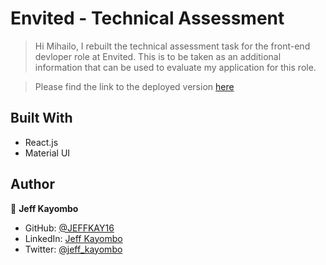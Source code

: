# Envited - Technical Assessment

> Hi Mihailo, I rebuilt the technical assessment task for the front-end devloper role at Envited. This is to be taken as an additional information that can be used to evaluate my application for this role.

> Please find the link to the deployed version [here]()


## Built With

- React.js
- Material UI


## Author

👤 **Jeff Kayombo**

- GitHub: [@JEFFKAY16](https://github.com/JEFFKAY16)
- LinkedIn: [Jeff Kayombo](https://www.linkedin.com/in/jeff-kayombo/)
- Twitter: [@jeff_kayombo](https://twitter.com/jeff_kayombo)